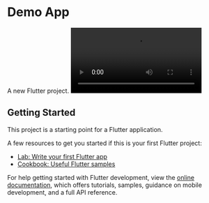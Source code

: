 # Demo App

A new Flutter project.
<video src="https://github.com/srikanthsc/flutterportfolio/blob/master/flutterapp.mov" controls="controls" style="max-width: 730px;">
</video>


## Getting Started

This project is a starting point for a Flutter application.

A few resources to get you started if this is your first Flutter project:

- [Lab: Write your first Flutter app](https://docs.flutter.dev/get-started/codelab)
- [Cookbook: Useful Flutter samples](https://docs.flutter.dev/cookbook)

For help getting started with Flutter development, view the
[online documentation](https://docs.flutter.dev/), which offers tutorials,
samples, guidance on mobile development, and a full API reference.

